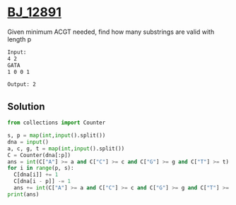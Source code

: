 # [BJ_12891](https://acmicpc.net/problem/12891)

Given minimum ACGT needed, find how many substrings are valid with length p

```txt
Input:
4 2
GATA
1 0 0 1

Output: 2
```

## Solution

```py
from collections import Counter

s, p = map(int,input().split())
dna = input()
a, c, g, t = map(int,input().split())
C = Counter(dna[:p])
ans = int(C["A"] >= a and C["C"] >= c and C["G"] >= g and C["T"] >= t)
for i in range(p, s):
  C[dna[i]] += 1
  C[dna[i - p]] -= 1
  ans += int(C["A"] >= a and C["C"] >= c and C["G"] >= g and C["T"] >= t)
print(ans)
```
